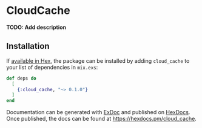 # CloudCache

**TODO: Add description**

## Installation

If [available in Hex](https://hex.pm/docs/publish), the package can be installed
by adding `cloud_cache` to your list of dependencies in `mix.exs`:

```elixir
def deps do
  [
    {:cloud_cache, "~> 0.1.0"}
  ]
end
```

Documentation can be generated with [ExDoc](https://github.com/elixir-lang/ex_doc)
and published on [HexDocs](https://hexdocs.pm). Once published, the docs can
be found at <https://hexdocs.pm/cloud_cache>.

